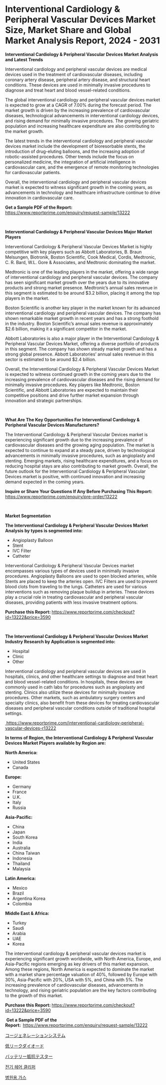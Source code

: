 <p><h1>Interventional Cardiology & Peripheral Vascular Devices Market Size, Market Share and Global Market Analysis Report, 2024 - 2031</h1></p><p><strong>Interventional Cardiology & Peripheral Vascular Devices Market Analysis and Latest Trends</strong></p>
<p><p>Interventional cardiology and peripheral vascular devices are medical devices used in the treatment of cardiovascular diseases, including coronary artery disease, peripheral artery disease, and structural heart conditions. These devices are used in minimally invasive procedures to diagnose and treat heart and blood vessel-related conditions.</p><p>The global interventional cardiology and peripheral vascular devices market is expected to grow at a CAGR of 7.00% during the forecast period. The market growth is driven by the increasing prevalence of cardiovascular diseases, technological advancements in interventional cardiology devices, and rising demand for minimally invasive procedures. The growing geriatric population and increasing healthcare expenditure are also contributing to the market growth.</p><p>The latest trends in the interventional cardiology and peripheral vascular devices market include the development of bioresorbable stents, the introduction of drug-eluting balloons, and the increasing adoption of robotic-assisted procedures. Other trends include the focus on personalized medicine, the integration of artificial intelligence in cardiovascular care, and the emergence of remote monitoring technologies for cardiovascular patients.</p><p>Overall, the interventional cardiology and peripheral vascular devices market is expected to witness significant growth in the coming years, as advancements in technology and healthcare infrastructure continue to drive innovation in cardiovascular care.</p></p>
<p><strong>Get a Sample PDF of the Report:&nbsp;</strong> <a href="https://www.reportprime.com/enquiry/request-sample/13222">https://www.reportprime.com/enquiry/request-sample/13222</a></p>
<p>&nbsp;</p>
<p><strong>Interventional Cardiology & Peripheral Vascular Devices Major Market Players</strong></p>
<p><p>Interventional Cardiology & Peripheral Vascular Devices Market is highly competitive with key players such as Abbott Laboratories, B. Braun Melsungen, Biotronik, Boston Scientific, Cook Medical, Cordis, Medtronic, C. R. Bard, W.L. Gore & Associates, and Medtronic dominating the market.</p><p>Medtronic is one of the leading players in the market, offering a wide range of interventional cardiology and peripheral vascular devices. The company has seen significant market growth over the years due to its innovative products and strong market presence. Medtronic’s annual sales revenue in this segment is estimated to be around $3.2 billion, placing it among the top players in the market.</p><p>Boston Scientific is another key player in the market known for its advanced interventional cardiology and peripheral vascular devices. The company has shown remarkable market growth in recent years and has a strong foothold in the industry. Boston Scientific’s annual sales revenue is approximately $2.6 billion, making it a significant competitor in the market.</p><p>Abbott Laboratories is also a major player in the Interventional Cardiology & Peripheral Vascular Devices Market, offering a diverse portfolio of products in this segment. The company has shown steady market growth and has a strong global presence. Abbott Laboratories’ annual sales revenue in this sector is estimated to be around $2.4 billion.</p><p>Overall, the Interventional Cardiology & Peripheral Vascular Devices Market is expected to witness continued growth in the coming years due to the increasing prevalence of cardiovascular diseases and the rising demand for minimally invasive procedures. Key players like Medtronic, Boston Scientific, and Abbott Laboratories are expected to maintain their competitive positions and drive further market expansion through innovation and strategic partnerships.</p></p>
<p>&nbsp;</p>
<p><strong>What Are The Key Opportunities For Interventional Cardiology & Peripheral Vascular Devices Manufacturers?</strong></p>
<p><p>The Interventional Cardiology & Peripheral Vascular Devices market is experiencing significant growth due to the increasing prevalence of cardiovascular diseases and the growing aging population. The market is expected to continue to expand at a steady pace, driven by technological advancements in minimally invasive procedures, such as angioplasty and stenting. Emerging markets, rising healthcare expenditures, and a focus on reducing hospital stays are also contributing to market growth. Overall, the future outlook for the Interventional Cardiology & Peripheral Vascular Devices market is positive, with continued innovation and increasing demand expected in the coming years.</p></p>
<p><strong>Inquire or Share Your Questions If Any Before Purchasing This Report:</strong> <a href="https://www.reportprime.com/enquiry/pre-order/13222">https://www.reportprime.com/enquiry/pre-order/13222</a></p>
<p>&nbsp;</p>
<p><strong>Market Segmentation</strong></p>
<p><strong>The Interventional Cardiology & Peripheral Vascular Devices Market Analysis by types is segmented into:</strong></p>
<p><ul><li>Angioplasty Balloon</li><li>Stent</li><li>IVC Filter</li><li>Catheter</li></ul></p>
<p><p>Interventional Cardiology & Peripheral Vascular Devices market encompasses various types of devices used in minimally invasive procedures. Angioplasty Balloons are used to open blocked arteries, while Stents are placed to keep the arteries open. IVC Filters are used to prevent blood clots from traveling to the lungs. Catheters are used for various interventions such as removing plaque buildup in arteries. These devices play a crucial role in treating cardiovascular and peripheral vascular diseases, providing patients with less invasive treatment options.</p></p>
<p><strong>Purchase this Report:&nbsp;</strong><a href="https://www.reportprime.com/checkout?id=13222&price=3590">https://www.reportprime.com/checkout?id=13222&price=3590</a></p>
<p>&nbsp;</p>
<p><strong>The Interventional Cardiology & Peripheral Vascular Devices Market Industry Research by Application is segmented into:</strong></p>
<p><ul><li>Hospital</li><li>Clinic</li><li>Other</li></ul></p>
<p><p>Interventional cardiology and peripheral vascular devices are used in hospitals, clinics, and other healthcare settings to diagnose and treat heart and blood vessel-related conditions. In hospitals, these devices are commonly used in cath labs for procedures such as angioplasty and stenting. Clinics also utilize these devices for minimally invasive procedures. Other markets, such as ambulatory surgery centers and specialty clinics, also benefit from these devices for treating cardiovascular diseases and peripheral vascular conditions outside of traditional hospital settings.</p></p>
<p><a href="https://www.reportprime.com/interventional-cardiology-peripheral-vascular-devices-r13222">&nbsp;https://www.reportprime.com/interventional-cardiology-peripheral-vascular-devices-r13222</a></p>
<p><strong>In terms of Region, the Interventional Cardiology & Peripheral Vascular Devices Market Players available by Region are:</strong></p>
<p>
    <p> <strong> North America: </strong>
        <ul>
            <li>United States</li>
            <li>Canada</li>
        </ul>
        </p> 
    <p> <strong> Europe: </strong>
        <ul>
            <li>Germany</li>
            <li>France</li>
            <li>U.K.</li>
            <li>Italy</li>
            <li>Russia</li>
        </ul>
        </p> 
    <p> <strong> Asia-Pacific: </strong>
        <ul>
            <li>China</li>
            <li>Japan</li>
            <li>South Korea</li>
            <li>India</li>
            <li>Australia</li>
            <li>China Taiwan</li>
            <li>Indonesia</li>
            <li>Thailand</li>
            <li>Malaysia</li>
        </ul>
        </p> 
    <p> <strong> Latin America: </strong>
        <ul>
            <li>Mexico</li>
            <li>Brazil</li>
            <li>Argentina Korea</li>
            <li>Colombia</li>
        </ul>
        </p> 
    <p> <strong> Middle East & Africa: </strong>
        <ul>
            <li>Turkey</li>
            <li>Saudi</li>
            <li>Arabia</li>
            <li>UAE</li>
            <li>Korea</li>
        </ul>
    </p>
    </p>
<p><p>The interventional cardiology & peripheral vascular devices market is experiencing significant growth worldwide, with North America, Europe, and Asia-Pacific regions emerging as key drivers of this market expansion. Among these regions, North America is expected to dominate the market with a market share percentage valuation of 40%, followed by Europe with 30%, Asia-Pacific with 20%, USA with 5%, and China with 5%. The increasing prevalence of cardiovascular diseases, advancements in technology, and rising geriatric population are the key factors contributing to the growth of this market.</p></p>
<p><strong>Purchase this Report: </strong><a href="https://www.reportprime.com/checkout?id=13222&price=3590">https://www.reportprime.com/checkout?id=13222&price=3590</a></p>
<p>&nbsp;<strong>Get a Sample PDF of the Report:&nbsp;&nbsp;</strong><a href="https://www.reportprime.com/enquiry/request-sample/13222">https://www.reportprime.com/enquiry/request-sample/13222</a></p>
<p><strong></strong></p>
<p><p><a href="https://medium.com/@levihamilton5801940/%E3%82%B3%E3%82%B8%E3%82%A7%E3%83%8D%E3%83%AC%E3%83%BC%E3%82%B7%E3%83%A7%E3%83%B3%E3%82%B7%E3%82%B9%E3%83%86%E3%83%A0%E3%81%AE%E5%B8%82%E5%A0%B4%E8%A6%8F%E6%A8%A1%E3%81%AF-%E3%82%B0%E3%83%AD%E3%83%BC%E3%83%90%E3%83%AB%E7%94%A3%E6%A5%AD%E3%81%AE%E4%B8%AD%E3%81%A7%E6%9C%80%E9%81%A9%E3%81%AA%E3%83%9E%E3%83%BC%E3%82%B1%E3%83%86%E3%82%A3%E3%83%B3%E3%82%B0%E3%83%81%E3%83%A3%E3%83%B3%E3%83%8D%E3%83%AB%E3%82%92%E7%A4%BA%E3%81%97%E3%81%A6%E3%81%84%E3%81%BE%E3%81%99-61c55efea0c8">コージェネレーションシステム</a></p><p><a href="https://github.com/EmoryYundt1935/Market-Research-Report-List-1/blob/main/167518528738.md">低リークダイオード</a></p><p><a href="https://medium.com/@aaronanfotrrd897367/%E3%83%90%E3%83%83%E3%83%86%E3%83%AA%E3%83%BC%E6%8A%B5%E6%8A%97%E3%83%86%E3%82%B9%E3%82%BF%E3%83%BC%E5%B8%82%E5%A0%B4%E3%81%AF-%E5%B8%82%E5%A0%B4%E3%82%B7%E3%82%A7%E3%82%A2-%E5%B8%82%E5%A0%B4%E5%8B%95%E5%90%91-%E5%B8%82%E5%A0%B4%E6%88%90%E9%95%B7%E3%81%AB%E9%96%A2%E3%81%99%E3%82%8B%E6%83%85%E5%A0%B1%E3%82%92%E6%8F%90%E4%BE%9B%E3%81%97%E3%81%BE%E3%81%99-7aecc11ad521">バッテリー抵抗テスター</a></p><p><a href="https://github.com/CliftonFisher9067/Market-Research-Report-List-1/blob/main/250261829158.md">전기 헤어 클리퍼</a></p><p><a href="https://github.com/fernandotryO5lson96765/Market-Research-Report-List-1/blob/main/990127129165.md">병원용 가스</a></p></p>
